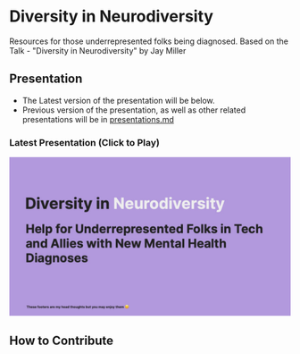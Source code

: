 # Diversity in Neurodiversity
Resources for those underrepresented folks being diagnosed. Based on the Talk - "Diversity in Neurodiversity" by Jay Miller

## Presentation
* The Latest version of the presentation will be below.
* Previous version of the presentation, as well as other related presentations will be in [presentations.md](./presentations.md)

### Latest Presentation (Click to Play)
[![Latest Presentation Thumbnail](/assets/presentation-cover.jpeg)](https://www.youtube.com/watch?v=qnFY3b0H-F4)

## How to Contribute
